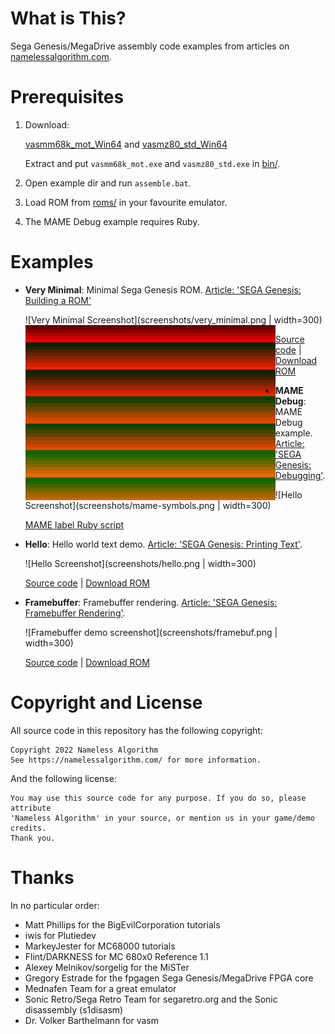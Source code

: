# What is This?
Sega Genesis/MegaDrive assembly code examples from articles on [namelessalgorithm.com](https://namelessalgorithm.com/genesis/).

# Prerequisites
1. Download:

   [vasmm68k_mot_Win64](http://sun.hasenbraten.de/vasm/bin/rel/vasmm68k_mot_Win64.zip) and
   [vasmz80_std_Win64](http://sun.hasenbraten.de/vasm/bin/rel/vasmz80_std_Win64.zip)

   Extract and put `vasmm68k_mot.exe` and `vasmz80_std.exe` in [bin/](bin/).

2. Open example dir and run `assemble.bat`.
3. Load ROM from [roms/](roms/) in your favourite emulator.
4. The MAME Debug example requires Ruby.

# Examples
- **Very Minimal**: Minimal Sega Genesis ROM.
  [Article: 'SEGA Genesis: Building a ROM'](https://namelessalgorithm.com/genesis/blog/genesis/)
  
  ![Very Minimal Screenshot](screenshots/very_minimal.png | width=300)
  <img src="https://raw.githubusercontent.com/namalgo/genesis/main/screenshots/very_minimal.png" align="left" width="400px" >
  
  [Source code](src/very_minimal/very_minimal.asm) | [Download ROM](roms/very_minimal.gen?raw=true)

- **MAME Debug**: MAME Debug example.
  [Article: 'SEGA Genesis: Debugging'](https://namelessalgorithm.com/genesis/blog/debug/).
  
  ![Hello Screenshot](screenshots/mame-symbols.png | width=300)
  
  [MAME label Ruby script](scripts/mamelabels-vasm.rb)

- **Hello**: Hello world text demo.
  [Article: 'SEGA Genesis: Printing Text'](https://namelessalgorithm.com/genesis/blog/text/).
  
  ![Hello Screenshot](screenshots/hello.png | width=300)
  
  [Source code](src/hello_world/hello.asm) | [Download ROM](roms/hello.gen?raw=true)

- **Framebuffer**: Framebuffer rendering.
  [Article: 'SEGA Genesis: Framebuffer Rendering'](https://namelessalgorithm.com/genesis/blog/framebuf/).
  
  ![Framebuffer demo screenshot](screenshots/framebuf.png | width=300)
  
  [Source code](src/framebuf/demo.asm) | [Download ROM](roms/framebuf.gen?raw=true)

# Copyright and License
All source code in this repository has the following copyright:
```
Copyright 2022 Nameless Algorithm
See https://namelessalgorithm.com/ for more information.
```
And the following license:
```
You may use this source code for any purpose. If you do so, please attribute
'Nameless Algorithm' in your source, or mention us in your game/demo credits.
Thank you.
```

# Thanks
In no particular order:
- Matt Phillips for the BigEvilCorporation tutorials
- iwis for Plutiedev
- MarkeyJester for MC68000 tutorials
- Flint/DARKNESS for MC 680x0 Reference 1.1
- Alexey Melnikov/sorgelig for the MiSTer
- Gregory Estrade for the fpgagen Sega Genesis/MegaDrive FPGA core
- Mednafen Team for a great emulator
- Sonic Retro/Sega Retro Team for segaretro.org and the Sonic disassembly (s1disasm)
- Dr. Volker Barthelmann for vasm
